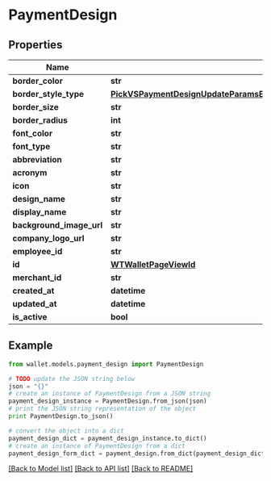 # PaymentDesign


## Properties

Name | Type | Description | Notes
------------ | ------------- | ------------- | -------------
**border_color** | **str** |  | 
**border_style_type** | [**PickVSPaymentDesignUpdateParamsExcludeKeyofVSPaymentDesignUpdateParamsIdBorderStyleType**](PickVSPaymentDesignUpdateParamsExcludeKeyofVSPaymentDesignUpdateParamsIdBorderStyleType.md) |  | 
**border_size** | **str** |  | 
**border_radius** | **int** |  | 
**font_color** | **str** |  | 
**font_type** | **str** |  | 
**abbreviation** | **str** |  | 
**acronym** | **str** |  | 
**icon** | **str** |  | 
**design_name** | **str** |  | 
**display_name** | **str** |  | 
**background_image_url** | **str** |  | [optional] 
**company_logo_url** | **str** |  | [optional] 
**employee_id** | **str** |  | 
**id** | [**WTWalletPageViewId**](WTWalletPageViewId.md) |  | 
**merchant_id** | **str** |  | 
**created_at** | **datetime** |  | 
**updated_at** | **datetime** |  | 
**is_active** | **bool** |  | 

## Example

```python
from wallet.models.payment_design import PaymentDesign

# TODO update the JSON string below
json = "{}"
# create an instance of PaymentDesign from a JSON string
payment_design_instance = PaymentDesign.from_json(json)
# print the JSON string representation of the object
print PaymentDesign.to_json()

# convert the object into a dict
payment_design_dict = payment_design_instance.to_dict()
# create an instance of PaymentDesign from a dict
payment_design_form_dict = payment_design.from_dict(payment_design_dict)
```
[[Back to Model list]](../README.md#documentation-for-models) [[Back to API list]](../README.md#documentation-for-api-endpoints) [[Back to README]](../README.md)


